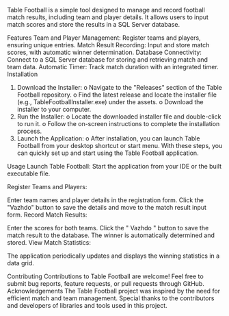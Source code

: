 
Table Football is a simple tool designed to manage and record football match results, including team and player details. It allows users to input match scores and store the results in a SQL Server database.

Features
Team and Player Management: Register teams and players, ensuring unique entries.
Match Result Recording: Input and store match scores, with automatic winner determination.
Database Connectivity: Connect to a SQL Server database for storing and retrieving match and team data.
Automatic Timer: Track match duration with an integrated timer.
Installation
1.	Download the Installer:
o	Navigate to the "Releases" section of the Table Football repository.
o	Find the latest release and locate the installer file (e.g., TableFootballInstaller.exe) under the assets.
o	Download the installer to your computer.
2.	Run the Installer:
o	Locate the downloaded installer file and double-click to run it.
o	Follow the on-screen instructions to complete the installation process.
3.	Launch the Application:
o	After installation, you can launch Table Football from your desktop shortcut or start menu.
With these steps, you can quickly set up and start using the Table Football application.

Usage
Launch Table Football:
Start the application from your IDE or the built executable file.

Register Teams and Players:

Enter team names and player details in the registration form.
Click the "Vazhdo" button to save the details and move to the match result input form.
Record Match Results:

Enter the scores for both teams.
Click the " Vazhdo " button to save the match result to the database.
The winner is automatically determined and stored.
View Match Statistics:

The application periodically updates and displays the winning statistics in a data grid.

Contributing
Contributions to Table Football are welcome! Feel free to submit bug reports, feature requests, or pull requests through GitHub.
Acknowledgements
The Table Football project was inspired by the need for efficient match and team management. Special thanks to the contributors and developers of libraries and tools used in this project.

